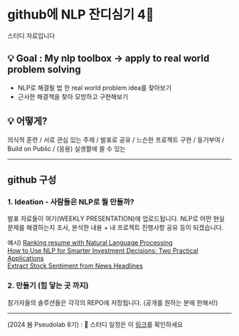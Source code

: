 
# github에 NLP 잔디심기 4👋   

스터디 자료입니다   


## 💡 Goal : My nlp toolbox → **apply** to real world problem solving

- NLP로 해결될 법 한 real world problem idea를 찾아보기
- 근사한 해결책을 찾아 모방하고 구현해보기 


## 💡 어떻게?  

 의식적 훈련 / 서로 관심 있는 주제 / 발표로 공유 / 느슨한 프로젝트 구현 / 동기부여 / Build on Public / (응용) 실생활에 쓸 수 있는

---
## github 구성

### 1. Ideation - 사람들은 NLP로 뭘 만들까?

발표 자료들이 여기(WEEKLY PRESENTATION)에 업로드됩니다. 
NLP로 어떤 현실 문제를 해결하는지 조사, 분석한 내용 + 내 프로젝트 진행사항 공유 등이 되겠습니다. 

예시)
[Ranking resume with Natural Language Processing](https://medium.com/@cheikhgueyewane_38422/ranking-resume-with-natural-language-processing-8c4ce7dbda55)  
[How to Use NLP for Smarter Investment Decisions: Two Practical Applications](https://medium.datadriveninvestor.com/how-to-use-nlp-for-smarter-investment-decisions-two-practical-applications-514e9db528c9)   
[Extract Stock Sentiment from News Headlines](https://app.datacamp.com/learn/projects/611)  

### 2. 만들기 (힘 닿는 곳 까지)   

참가자들의 솔루션들은 각각의 REPO에 저장됩니다. (공개를 원하는 분에 한해서!)

--- 

(2024 봄 Pseudolab 8기) : 🔭 스터디 일정은 이 [링크](https://pseudo-lab.com/NLP-4-58235298419840d8aad2bc96b5f44463?pvs=4)를 확인하세요   


